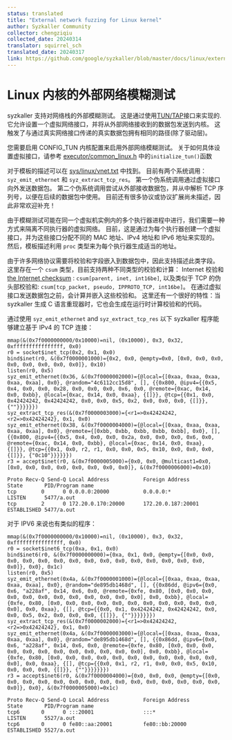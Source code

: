 ```yaml
---
status: translated
title: "External network fuzzing for Linux kernel"
author: Syzkaller Community
collector: chengziqiu
collected_date: 20240314
translator: squirrel_sch
translated_date: 20240317
link: https://github.com/google/syzkaller/blob/master/docs/linux/external_fuzzing_network.md
---
```



Linux 内核的外部网络模糊测试
=========================================


syzkaller 支持对网络栈的外部模糊测试。
这是通过使用[TUN/TAP](https://www.kernel.org/doc/Documentation/networking/tuntap.txt)接口来实现的.
它允许设置一个虚拟网络接口，并将从外部网络接收到的数据包发送到内核。
这触发了与通过真实网络接口传递的真实数据包拥有相同的路径(除了驱动层)。


您需要启用 CONFIG_TUN 内核配置来启用外部网络模糊测试。
关于如何具体设置虚拟接口，请参考 [executor/common_linux.h](/executor/common_linux.h) 中的`initialize_tun()`函数


对于模板的描述可以在 [sys/linux/vnet.txt](/sys/linux/vnet.txt) 中找到。
目前有两个系统调用： `syz_emit_ethernet` 和  `syz_extract_tcp_res`。
第一个伪系统调用通过虚拟接口向外发送数据包。
第二个伪系统调用尝试从外部接收数据包，并从中解析 TCP 序列号，以便在后续的数据包中使用。
目前还有很多协议或协议扩展尚未描述，因此非常欢迎补充！


由于模糊测试可能在同一个虚拟机实例内的多个执行器进程中进行，我们需要一种方式来隔离不同执行器的虚拟网络。
目前，这是通过为每个执行器创建一个虚拟接口，并为这些接口分配不同的 MAC 地址、IPv4 地址和 IPv6 地址来实现的。
然后，模板描述利用 `proc` 类型来为每个执行器生成适当的地址。


由于许多网络协议需要将校验和字段嵌入到数据包中，因此支持描述此类字段。
这里存在一个 `csum` 类型，目前支持两种不同类型的校验和计算：
Internet 校验和 [the Internet checksum](https://tools.ietf.org/html/rfc1071) : `csum[parent, inet, int16be]`,
以及类似于 TCP 的伪头部校验和: `csum[tcp_packet, pseudo, IPPROTO_TCP, int16be]`。
在通过虚拟接口发送数据包之前，会计算并嵌入这些校验和。
这里还有一个很好的特性：当 syzkaller 生成 C 语言重现器时，它也会生成在运行时计算校验和的代码。

通过使用 `syz_emit_ethernet` and `syz_extract_tcp_res` 以下 syzkaller 程序能够建立基于 IPv4 的 TCP 连接：

```
mmap(&(0x7f0000000000/0x10000)=nil, (0x10000), 0x3, 0x32, 0xffffffffffffffff, 0x0)
r0 = socket$inet_tcp(0x2, 0x1, 0x0)
bind$inet(r0, &(0x7f0000001000)={0x2, 0x0, @empty=0x0, [0x0, 0x0, 0x0, 0x0, 0x0, 0x0, 0x0, 0x0]}, 0x10)
listen(r0, 0x5)
syz_emit_ethernet(0x36, &(0x7f0000002000)={@local={[0xaa, 0xaa, 0xaa, 0xaa, 0xaa], 0x0}, @random="4c6112cc15d8", [], {{0x800, @ipv4={{0x5, 0x4, 0x0, 0x0, 0x28, 0x0, 0x0, 0x0, 0x6, 0x0, @remote={0xac, 0x14, 0x0, 0xbb}, @local={0xac, 0x14, 0x0, 0xaa}, {[]}}, @tcp={{0x1, 0x0, 0x42424242, 0x42424242, 0x0, 0x0, 0x5, 0x2, 0x0, 0x0, 0x0, {[]}}, {""}}}}}})
syz_extract_tcp_res(&(0x7f0000003000)={<r1=>0x42424242, <r2=>0x42424242}, 0x1, 0x0)
syz_emit_ethernet(0x38, &(0x7f0000004000)={@local={[0xaa, 0xaa, 0xaa, 0xaa, 0xaa], 0x0}, @remote={[0xbb, 0xbb, 0xbb, 0xbb, 0xbb], 0x0}, [], {{0x800, @ipv4={{0x5, 0x4, 0x0, 0x0, 0x2a, 0x0, 0x0, 0x0, 0x6, 0x0, @remote={0xac, 0x14, 0x0, 0xbb}, @local={0xac, 0x14, 0x0, 0xaa}, {[]}}, @tcp={{0x1, 0x0, r2, r1, 0x0, 0x0, 0x5, 0x10, 0x0, 0x0, 0x0, {[]}}, {"0c10"}}}}}})
r3 = accept$inet(r0, &(0x7f0000005000)={0x0, 0x0, @multicast1=0x0, [0x0, 0x0, 0x0, 0x0, 0x0, 0x0, 0x0, 0x0]}, &(0x7f0000006000)=0x10)
```

```
Proto Recv-Q Send-Q Local Address           Foreign Address         State       PID/Program name
tcp        0      0 0.0.0.0:20000           0.0.0.0:*               LISTEN      5477/a.out
tcp        2      0 172.20.0.170:20000      172.20.0.187:20001      ESTABLISHED 5477/a.out
```

对于 IPV6 来说也有类似的程序：

```
mmap(&(0x7f0000000000/0x10000)=nil, (0x10000), 0x3, 0x32, 0xffffffffffffffff, 0x0)
r0 = socket$inet6_tcp(0xa, 0x1, 0x0)
bind$inet6(r0, &(0x7f0000000000)={0xa, 0x1, 0x0, @empty={[0x0, 0x0, 0x0, 0x0, 0x0, 0x0, 0x0, 0x0, 0x0, 0x0, 0x0, 0x0, 0x0, 0x0, 0x0, 0x0]}, 0x0}, 0x1c)
listen(r0, 0x5)
syz_emit_ethernet(0x4a, &(0x7f0000001000)={@local={[0xaa, 0xaa, 0xaa, 0xaa, 0xaa], 0x0}, @random="de895db1468d", [], {{0x86dd, @ipv6={0x0, 0x6, "a228af", 0x14, 0x6, 0x0, @remote={0xfe, 0x80, [0x0, 0x0, 0x0, 0x0, 0x0, 0x0, 0x0, 0x0, 0x0, 0x0, 0x0, 0x0], 0x0, 0xbb}, @local={0xfe, 0x80, [0x0, 0x0, 0x0, 0x0, 0x0, 0x0, 0x0, 0x0, 0x0, 0x0, 0x0, 0x0], 0x0, 0xaa}, {[], @tcp={{0x0, 0x1, 0x42424242, 0x42424242, 0x0, 0x0, 0x5, 0x2, 0x0, 0x0, 0x0, {[]}}, {""}}}}}}})
syz_extract_tcp_res(&(0x7f0000002000)={<r1=>0x42424242, <r2=>0x42424242}, 0x1, 0x0)
syz_emit_ethernet(0x4a, &(0x7f0000003000)={@local={[0xaa, 0xaa, 0xaa, 0xaa, 0xaa], 0x0}, @random="de895db1468d", [], {{0x86dd, @ipv6={0x0, 0x6, "a228af", 0x14, 0x6, 0x0, @remote={0xfe, 0x80, [0x0, 0x0, 0x0, 0x0, 0x0, 0x0, 0x0, 0x0, 0x0, 0x0, 0x0, 0x0], 0x0, 0xbb}, @local={0xfe, 0x80, [0x0, 0x0, 0x0, 0x0, 0x0, 0x0, 0x0, 0x0, 0x0, 0x0, 0x0, 0x0], 0x0, 0xaa}, {[], @tcp={{0x0, 0x1, r2, r1, 0x0, 0x0, 0x5, 0x10, 0x0, 0x0, 0x0, {[]}}, {""}}}}}}})
r3 = accept$inet6(r0, &(0x7f0000004000)={0x0, 0x0, 0x0, @empty={[0x0, 0x0, 0x0, 0x0, 0x0, 0x0, 0x0, 0x0, 0x0, 0x0, 0x0, 0x0, 0x0, 0x0, 0x0, 0x0]}, 0x0}, &(0x7f0000005000)=0x1c)
```

```
Proto Recv-Q Send-Q Local Address           Foreign Address         State       PID/Program name
tcp6       0      0 :::20001                :::*                    LISTEN      5527/a.out
tcp6       0      0 fe80::aa:20001          fe80::bb:20000          ESTABLISHED 5527/a.out
```